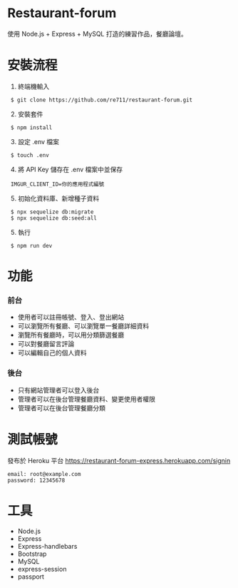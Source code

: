 # Restaurant-forum
使用 Node.js + Express + MySQL 打造的練習作品，餐廳論壇。

# 安裝流程
 1. 終端機輸入
 ``` 
  $ git clone https://github.com/re711/restaurant-forum.git
 ```
 2. 安裝套件
 ``` 
  $ npm install
 ```
 3. 設定 .env 檔案 
 ```
  $ touch .env
 ```
 4. 將 API Key 儲存在 .env 檔案中並保存
 ```
  IMGUR_CLIENT_ID=你的應用程式編號
 ```
 5. 初始化資料庫、新增種子資料
 ```
  $ npx sequelize db:migrate
  $ npx sequelize db:seed:all
 ```
 5. 執行
 ``` 
  $ npm run dev
 ```

# 功能
### 前台
* 使用者可以註冊帳號、登入、登出網站
* 可以瀏覽所有餐廳、可以瀏覽單一餐廳詳細資料
* 瀏覽所有餐廳時，可以用分類篩選餐廳
* 可以對餐廳留言評論
* 可以編輯自己的個人資料
### 後台
* 只有網站管理者可以登入後台
* 管理者可以在後台管理餐廳資料、變更使用者權限
* 管理者可以在後台管理餐廳分類

# 測試帳號
發布於 Heroku 平台 https://restaurant-forum-express.herokuapp.com/signin
```
email: root@example.com
password: 12345678
```

# 工具
* Node.js
* Express
* Express-handlebars
* Bootstrap
* MySQL
* express-session
* passport